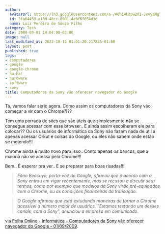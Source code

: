 ```yaml
---
author:
  avatarUrl: https://lh3.googleusercontent.com/a-/AOh14GhpwZVI-JevyaNgTdlrOT6YN20cI6V9Kxtq38Ij8AQ=s100
  id: 3fa6445d-a13d-40cc-8901-4a9f6f654d3d
  name: Luiz Pereira de Souza Filho
category: Tech
date: 2009-09-01 14:04:00-03:00
image: null
last_modified_at: 2023-10-15 01:01:20.217825-03:00
layout: post
published: true
tags:
- computadores
- google
- google-chrome
- ha-ha!
- hardware
- software
- sony
title: Computadores da Sony vão oferecer navegador do Google
---
```


Tá, vamos falar sério agora. Como assim os computadores da Sony vão começar a vir com o Chrome?!??

Tem uma porrada de sites que são úteis que simplesmente não se consegue acessar com esse browser.. E ainda assim escolheram ele para colocar?? Ou os usuários de informática da Sony não fazem nada de útil a apenas acessar Orkut e coisas do Google, ou eles não sabem onde estão se metendo!!!

Chrome ainda é muito novo para isso.. Conto apenas os bancos, que a maioria não se acessa pelo Chrome!!!

Bem.. É esperar pra ver.. E se preparar para boas risadas!!!

> _Eitan Bencuya, porta-voz do Google, afirmou que o acordo com a Sony entrou em vigor recentemente, mas se recusou a discutir seus termos, como por exemplo que modelos da Sony virão pré-equipados com o Chrome, ou as condições financeiras da transação._

>

> _O Google afirmou que está estudando maneiras de tornar o Chrome acessível a número maior de usuários. "Estamos testando um desses canais, com a Sony", anunciou a empresa em comunicado._

via [Folha Online - Informática - Computadores da Sony vão oferecer navegador do Google - 01/09/2009](http://www1.folha.uol.com.br/folha/informatica/ult124u617950.shtml).
